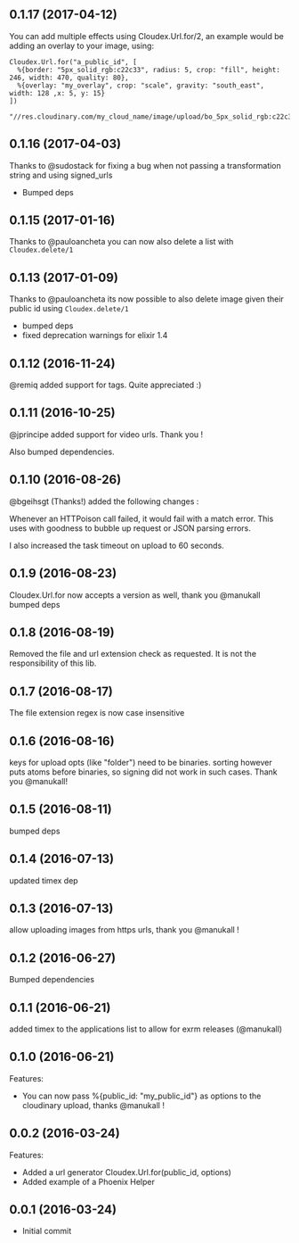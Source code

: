 ## 0.1.17 (2017-04-12)
You can add multiple effects using Cloudex.Url.for/2, an example would be adding an overlay to your image, using:

```
Cloudex.Url.for("a_public_id", [
  %{border: "5px_solid_rgb:c22c33", radius: 5, crop: "fill", height: 246, width: 470, quality: 80},
  %{overlay: "my_overlay", crop: "scale", gravity: "south_east", width: 128 ,x: 5, y: 15}
])

"//res.cloudinary.com/my_cloud_name/image/upload/bo_5px_solid_rgb:c22c33,c_fill,h_246,q_80,r_5,w_470/c_scale,g_south_east,l_my_overlay,w_128,x_5,y_15/a_public_id"
```

## 0.1.16 (2017-04-03)
Thanks to @sudostack for fixing a bug when not passing a transformation string and using signed_urls
- Bumped deps

## 0.1.15 (2017-01-16)
Thanks to @pauloancheta you can now also delete a list with ```Cloudex.delete/1```  

## 0.1.13 (2017-01-09)
Thanks to @pauloancheta its now possible to also delete image given their public id using ```Cloudex.delete/1```

- bumped deps
- fixed deprecation warnings for elixir 1.4


## 0.1.12 (2016-11-24)
@remiq added support for tags. Quite appreciated :)

## 0.1.11 (2016-10-25)
@jprincipe added support for video urls. Thank you !

Also bumped dependencies.

## 0.1.10 (2016-08-26)
@bgeihsgt (Thanks!) added the following changes :

Whenever an HTTPoison call failed, it would fail with a match error.
This uses with goodness to bubble up request or JSON parsing errors.

I also increased the task timeout on upload to 60 seconds.


## 0.1.9 (2016-08-23)
Cloudex.Url.for now accepts a version as well, thank you @manukall
bumped deps

## 0.1.8 (2016-08-19)
Removed the file and url extension check as requested.
It is not the responsibility of this lib.

## 0.1.7 (2016-08-17)
The file extension regex is now case insensitive

## 0.1.6 (2016-08-16)
keys for upload opts (like "folder") need to be binaries. sorting however puts atoms before binaries, so signing did not work in such cases. Thank you @manukall!

## 0.1.5 (2016-08-11)
bumped deps

## 0.1.4 (2016-07-13)
updated timex dep

## 0.1.3 (2016-07-13)
allow uploading images from https urls, thank you @manukall !

## 0.1.2 (2016-06-27)
Bumped dependencies

## 0.1.1 (2016-06-21)
added timex to the applications list to allow for exrm releases (@manukall)

## 0.1.0 (2016-06-21)
Features:
  - You can now pass %{public_id: "my_public_id"} as options to the cloudinary upload, thanks @manukall !

## 0.0.2 (2016-03-24)

Features:
  - Added a url generator Cloudex.Url.for(public_id, options)
  - Added example of a Phoenix Helper

## 0.0.1 (2016-03-24)

  - Initial commit
